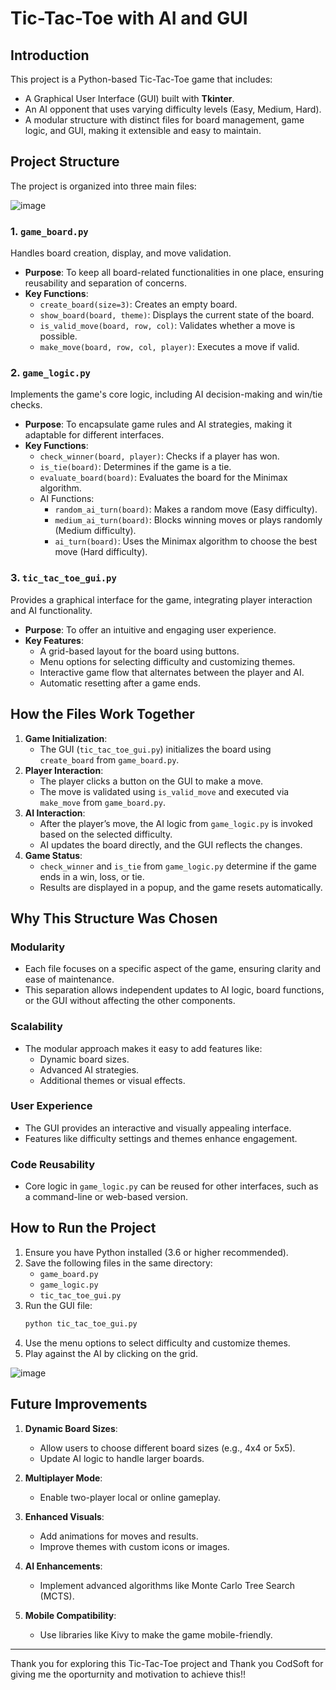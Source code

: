 # Tic-Tac-Toe with AI and GUI

## Introduction
This project is a Python-based Tic-Tac-Toe game that includes:
- A Graphical User Interface (GUI) built with **Tkinter**.
- An AI opponent that uses varying difficulty levels (Easy, Medium, Hard).
- A modular structure with distinct files for board management, game logic, and GUI, making it extensible and easy to maintain.

## Project Structure
The project is organized into three main files:

![image](https://github.com/user-attachments/assets/53cd339b-8363-4c94-a041-184c8bacac98)


### 1. `game_board.py`
Handles board creation, display, and move validation.
- **Purpose**: To keep all board-related functionalities in one place, ensuring reusability and separation of concerns.
- **Key Functions**:
  - `create_board(size=3)`: Creates an empty board.
  - `show_board(board, theme)`: Displays the current state of the board.
  - `is_valid_move(board, row, col)`: Validates whether a move is possible.
  - `make_move(board, row, col, player)`: Executes a move if valid.

### 2. `game_logic.py`
Implements the game's core logic, including AI decision-making and win/tie checks.
- **Purpose**: To encapsulate game rules and AI strategies, making it adaptable for different interfaces.
- **Key Functions**:
  - `check_winner(board, player)`: Checks if a player has won.
  - `is_tie(board)`: Determines if the game is a tie.
  - `evaluate_board(board)`: Evaluates the board for the Minimax algorithm.
  - AI Functions:
    - `random_ai_turn(board)`: Makes a random move (Easy difficulty).
    - `medium_ai_turn(board)`: Blocks winning moves or plays randomly (Medium difficulty).
    - `ai_turn(board)`: Uses the Minimax algorithm to choose the best move (Hard difficulty).

### 3. `tic_tac_toe_gui.py`
Provides a graphical interface for the game, integrating player interaction and AI functionality.
- **Purpose**: To offer an intuitive and engaging user experience.
- **Key Features**:
  - A grid-based layout for the board using buttons.
  - Menu options for selecting difficulty and customizing themes.
  - Interactive game flow that alternates between the player and AI.
  - Automatic resetting after a game ends.

## How the Files Work Together
1. **Game Initialization**:
   - The GUI (`tic_tac_toe_gui.py`) initializes the board using `create_board` from `game_board.py`.
2. **Player Interaction**:
   - The player clicks a button on the GUI to make a move.
   - The move is validated using `is_valid_move` and executed via `make_move` from `game_board.py`.
3. **AI Interaction**:
   - After the player’s move, the AI logic from `game_logic.py` is invoked based on the selected difficulty.
   - AI updates the board directly, and the GUI reflects the changes.
4. **Game Status**:
   - `check_winner` and `is_tie` from `game_logic.py` determine if the game ends in a win, loss, or tie.
   - Results are displayed in a popup, and the game resets automatically.

## Why This Structure Was Chosen
### Modularity
- Each file focuses on a specific aspect of the game, ensuring clarity and ease of maintenance.
- This separation allows independent updates to AI logic, board functions, or the GUI without affecting the other components.

### Scalability
- The modular approach makes it easy to add features like:
  - Dynamic board sizes.
  - Advanced AI strategies.
  - Additional themes or visual effects.

### User Experience
- The GUI provides an interactive and visually appealing interface.
- Features like difficulty settings and themes enhance engagement.

### Code Reusability
- Core logic in `game_logic.py` can be reused for other interfaces, such as a command-line or web-based version.

## How to Run the Project
1. Ensure you have Python installed (3.6 or higher recommended).
2. Save the following files in the same directory:
   - `game_board.py`
   - `game_logic.py`
   - `tic_tac_toe_gui.py`
3. Run the GUI file:
   ```bash
   python tic_tac_toe_gui.py
   ```
4. Use the menu options to select difficulty and customize themes.
5. Play against the AI by clicking on the grid.

![image](https://github.com/user-attachments/assets/9931c7f7-6516-413e-a3b9-4ecd6e4f8e67)


## Future Improvements
1. **Dynamic Board Sizes**:
   - Allow users to choose different board sizes (e.g., 4x4 or 5x5).
   - Update AI logic to handle larger boards.

2. **Multiplayer Mode**:
   - Enable two-player local or online gameplay.

3. **Enhanced Visuals**:
   - Add animations for moves and results.
   - Improve themes with custom icons or images.

4. **AI Enhancements**:
   - Implement advanced algorithms like Monte Carlo Tree Search (MCTS).

5. **Mobile Compatibility**:
   - Use libraries like Kivy to make the game mobile-friendly.

---

Thank you for exploring this Tic-Tac-Toe project and Thank you CodSoft for giving me the oporturnity and motivation to achieve this!!

